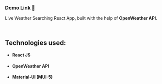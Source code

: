 ### [Demo Link](https://weatherx-three.vercel.app/) 🔗

Live Weather Searching React App, built with the help of **OpenWeather API**.

<br/>

## Technologies used:

- #### **React JS**
- #### **OpenWeather API**
- #### **Material-UI (MUI-5)**
